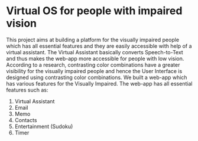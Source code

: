 # Virtual OS for people with impaired vision
This project
aims at building a platform for the visually impaired people which has all essential features and they are easily accessible with help of a virtual assistant.
The Virtual Assistant basically converts Speech-to-Text and thus makes the
web-app more accessible for people with low vision. According to a research,
contrasting color combinations have a greater visibility for the visually impaired people and hence the User Interface is designed using contrasting color
combinations.
We built a web-app which has various features for the Visually Impaired.
The web-app has all essential features such as:
1. Virtual Assistant
2. Email
3. Memo
4. Contacts
5. Entertainment (Sudoku)
6. Timer
